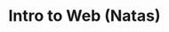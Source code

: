 ---
credit:
- Joseph Ravichandran
featured: false
location: Siebel CS 1214
recording: ''
slides: natas.pdf
tags:
- web
- intro
- natas
time_start: 2019-09-12T18:00:00.000000-05:00
title: Intro to Web (Natas)
week_number: 2
---